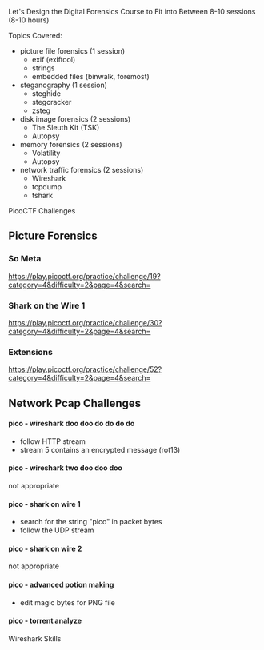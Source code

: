 Let's Design the Digital Forensics Course to Fit into Between 8-10 sessions (8-10 hours)

Topics Covered:
- picture file forensics (1 session)
    - exif (exiftool)
    - strings
    - embedded files (binwalk, foremost)
- steganography (1 session)
    - steghide
    - stegcracker
    - zsteg
- disk image forensics (2 sessions)
    - The Sleuth Kit (TSK)
    - Autopsy
- memory forensics (2 sessions)
    - Volatility
    - Autopsy
- network traffic forensics (2 sessions)
    - Wireshark
    - tcpdump
    - tshark
 
PicoCTF Challenges
## Picture Forensics
### So Meta
https://play.picoctf.org/practice/challenge/19?category=4&difficulty=2&page=4&search=
### Shark on the Wire 1
https://play.picoctf.org/practice/challenge/30?category=4&difficulty=2&page=4&search=
### Extensions
https://play.picoctf.org/practice/challenge/52?category=4&difficulty=2&page=4&search=

## Network Pcap Challenges
#### pico - wireshark doo doo do do do do
- follow HTTP stream
- stream 5 contains an encrypted message (rot13)

#### pico - wireshark two doo doo doo
not appropriate

#### pico - shark on wire 1
- search for the string "pico" in packet bytes
- follow the UDP stream

#### pico - shark on wire 2
not appropriate

#### pico - advanced potion making
- edit magic bytes for PNG file

#### pico - torrent analyze

Wireshark Skills




